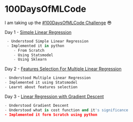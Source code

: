 # 100DaysOfMLCode

I am taking up the [#100DaysOfMLCode Challenge](https://twitter.com/hashtag/100DaysOfMLCode?src=hash) :sunglasses:

Day 1 - [Simple Linear Regression](https://github.com/bksahu/100DaysOfMLCode/tree/master/1.%20Simple%20Linear%20Regression)
```python
 - Understood Simple Linear Regression
 - Implemented it in python
    - From Scratch
    - Using Statsmodel
    - Using Sklearn
```

Day 2 - [Features Selection For Multiple Linear Regression](https://github.com/bksahu/100DaysOfMLCode/tree/master/2.%20Features%20Selection%20For%20Multiple%20Linear%20Regression)
```python
- Understood Multiple Linear Regression
- Implemented it using Statsmodel
- Learnt about features selection
```

Day 3 - [Linear Regression with Gradient Descent](https://github.com/bksahu/100DaysOfMLCode/tree/master/3.%20Linear%20Regression%20with%20Gradient%20Descent)
```python
- Understood Gradient Descent
- Understood what is cost function and it's significance 
- Implemented it form Scratch using python
```
